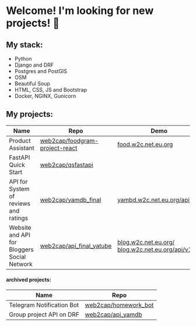 # Welcome! I'm looking for new projects!  👋

## My stack:

 - Python
 - Django and DRF
 - Postgres and PostGIS
 - OSM
 - Beautiful Soup
 - HTML, CSS, JS and Bootstrap
 - Docker, NGINX, Gunicorn
 
## My projects:
| Name | Repo | Demo |
| ------ | ------ | ------ |
| Product Assistant | [web2cap/foodgram-project-react](https://github.com/web2cap/foodgram-project-react) | [food.w2c.net.eu.org](https://food.w2c.net.eu.org/) | 
| FastAPI Quick Start | [web2cap/qsfastapi](https://github.com/web2cap/qsfastapi) | | 
| API for System of reviews and ratings | [web2cap/yamdb_final](https://github.com/web2cap/yamdb_final) | [yambd.w2c.net.eu.org/api/v1/](https://yambd.w2c.net.eu.org/api/v1/) |
| Website and API for Bloggers Social Network | [web2cap/api_final_yatube](https://github.com/web2cap/api_final_yatube) | [blog.w2c.net.eu.org/](https://blog.w2c.net.eu.org/) <br /> [blog.w2c.net.eu.org/api/v1/](https://blog.w2c.net.eu.org/api/v1/) |


#### archived projects:
| Name | Repo | 
| ------ | ------ |
| Telegram Notification Bot | [web2cap/homework_bot](https://github.com/web2cap/homework_bot) | 
| Group project API on DRF | [web2cap/api_yamdb](https://github.com/web2cap/api_yamdb) |
